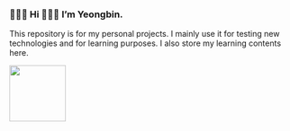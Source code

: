 ### 👋👋👋 Hi 👋👋👋 I’m Yeongbin. 

This repository is for my personal projects. I mainly use it for testing new technologies and for learning purposes. I also store my learning contents here.
<!--
**ybeee/ybeee** is a ✨ _special_ ✨ repository because its `README.md` (this file) appears on your GitHub profile.

Here are some ideas to get you started:

- 🔭 I’m currently working on ChatGPT about something...
- 🌱 I’m currently learning AWS MLOps certi and ElasticSearch(OpenSearch), Keep Python skills
- 👯 I’m looking to collaborate on ...
- 🤔 I’m looking for help with ...
- 💬 Ask me about ...
- 📫 How to reach me: ...
- 😄 Pronouns: ...
- ⚡ Fun fact: ...
-->

<img src="https://user-images.githubusercontent.com/108264795/235639273-81ba0ee0-27a2-4f3f-8be8-571e72ef8f39.png" width="100" height="100">
